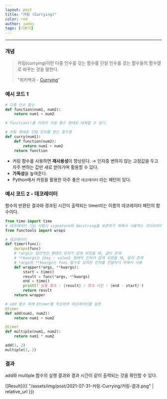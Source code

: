 ```yaml
---
layout: post
title: "커링 (Currying)"
color: red
author: janos
tags: [기본기]
---
```


---

### 개념

> 커링(currying)이란 다중 인수를 갖는 함수를 단일 인수를 갖는 함수들의 함수열로 바꾸는 것을 말한다.
> 
> "위키백과 - [Currying](https://ko.wikipedia.org/wiki/%EC%BB%A4%EB%A7%81)"

### 예시 코드 1

```python
# 다중 인수 함수
def function(num1, num2):
    return num1 + num2

# function()를 아래의 커링 함수 형태로 대체할 수 있다.

# 커링 형태로 단일 인자를 받는 함수열
def curry(num1):
    def function(num2):
        return num1 + num2
    return function
```

- 커링 함수를 사용하면 **재사용성**이 향상된다.
→ 인자중 변하지 않는 고정값을 두고 자주 변하는 값만 새로 받아가며 활용할 수 있다.
- **가독성**을 높여준다.
- Python에서 커링을 활용한 아주 좋은 `데코레이터` 라는 패턴이 있다.

### 예시 코드 2 - 데코레이터

함수의 반환된 결과와 경과된 시간이 출력되는 timer라는 이름의 데코레이터 패턴의 함수이다.

```python
from time import time
# 데코레이터 기능 사용시 signature와 docstring을 보존하기 위해서 사용하는 라이브러리
from functools import wraps

# 데코레이터
def timer(func):
    @wraps(func)
    # *args는 일반적인 형태의 인자가 입력 되었을 때, 값이 존재
    # **kwargs는 {key : value} 형태의 인자가 입력 되었을 때, 값이 존재
    # *args와 **kwargs는 func 함수로 입력된 인자를 전달하기 위해서 사용
    def wrapper(*args, **kwargs):
        start = time()
        result = func(*args, **kwargs)
        end = time()
        print(f'실행 결과 : {result} / 경과 시간 : {end - start}')
        return result
    return wrapper

# add 함수 위에 @timer를 작성하여 데코레이터를 설정
@timer
def add(num1, num2):
    return num1 + num2

@timer
def multiple(num1, num2):
    return num1 * num2

add(1, 2)
multiple(1, 2)
```

### 결과

add와 multiple 함수의 실행 결과와 경과 시간이 같이 출력되는 것을 확인할 수 있다.

![Result]({{ "/assets/img/post/2021-07-31-커링-Currying/커링-결과.png" | relative_url }})
